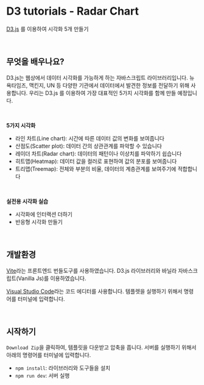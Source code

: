 # D3 tutorials - Radar Chart

[D3.js](https://d3js.org/) 를 이용하여 시각화 5개 만들기

<br>

## 무엇을 배우나요?

D3.js는 웹상에서 데이터 시각화를 가능하게 하는 자바스크립트 라이브러리입니다. 뉴욕타임즈, 맥킨지, UN 등 다양한 기관에서 데이터에서 발견한 정보를 전달하기 위해 사용합니다. 우리는 D3.js 를 이용하여 가장 대표적인 5가지 시각화를 함께 만들 예정입니다.

<br>

**5가지 시각화**

- 라인 차트(Line chart): 시간에 따른 데이터 값의 변화를 보여줍니다
- 산점도(Scatter plot): 데이터 간의 상관관계를 파악할 수 있습니다
- 레이더 차트(Radar chart): 데이터의 패턴이나 이상치를 파악하기 쉽습니다
- 히트맵(Heatmap): 데이터 값을 컬러로 표현하여 값의 분포를 보여줍니다
- 트리맵(Treemap): 전체와 부분의 비율, 데이터의 계층관계를 보여주기에 적합합니다

<br>

**실전용 시각화 실습**

- 시각화에 인터랙션 더하기
- 반응형 시각화 만들기

<br>

## 개발환경

[Vite](https://ko.vitejs.dev/)라는 프론트엔드 번들도구를 사용하였습니다. D3.js 라이브러리와 바닐라 자바스크립트(Vanilla Js)를 이용하였습니다.

[Visual Studio Code](https://code.visualstudio.com/)라는 코드 에디터를 사용합니다. 템플렛을 실행하기 위해서 명령어를 터미널에 입력합니다.

<br>

## 시작하기

`Download Zip`을 클릭하여, 템플릿을 다운받고 압축을 풉니다. 서버를 실행하기 위해서 아래의 명령어를 터미널에 입력합니다.

- `npm install`: 라이브러리와 도구들을 설치
- `npm run dev`: 서버 실행
